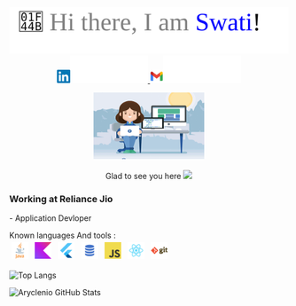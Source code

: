 <html>
<body style="black">
<p align="center">
    <a><img src="./images/name.svg"></a><br>
     <a href="https://www.linkedin.com/in/kulkarniswati"><img height="24" width ="24" src="./images/linkedin.png"></img><img src="./images/linkedin.svg"></a><a target="_blank" href="mailto:1kulkarni.swati@gmail.com">
    <img height="24" width ="24" src="./images/gmail.png"><img alt="Gmail" src="./images/gmail.svg" /></a>
</p>
<!-- <p align="center">
    <a href="https://www.linkedin.com/in/kulkarniswati"><img height="24" width ="24" src="./images/linkedin.png"></img><img src="./images/linkedin.svg"></a><a target="_blank" href="mailto:arycleniobarros@gmail.com">
    <img height="24" width ="24" src="./images/gmail.png"><img alt="Gmail" src="./images/gmail.svg" /></a>
</p> -->
<p align="center">
    <img height="120" width ="200" src="./images/code.gif"><br><br>
    Glad to see you here <img src="https://api.visitorbadge.io/api/visitors?path=swatikulkarni123&label=Visitor&labelColor=%23d9e3f0&countColor=%232ccce4&style=flat-square"></img>
</p>
<p> 

<h3>Working at Reliance Jio </h3>
    - Application Devloper

Known languages And tools : <br>
<img src="https://raw.githubusercontent.com/github/explore/80688e429a7d4ef2fca1e82350fe8e3517d3494d/topics/java/java.png" alt="java" height="30" style="margin:4px"> <img src="https://raw.githubusercontent.com/github/explore/80688e429a7d4ef2fca1e82350fe8e3517d3494d/topics/kotlin/kotlin.png" alt="kotlin" height="30" style="margin:4px"> <img src="https://raw.githubusercontent.com/github/explore/80688e429a7d4ef2fca1e82350fe8e3517d3494d/topics/flutter/flutter.png" alt="flutter" height="30" style="margin:4px"> <img src="https://raw.githubusercontent.com/github/explore/80688e429a7d4ef2fca1e82350fe8e3517d3494d/topics/sql/sql.png" alt="sql" height="30" style=" margin:4px"> <img src="https://raw.githubusercontent.com/github/explore/80688e429a7d4ef2fca1e82350fe8e3517d3494d/topics/javascript/javascript.png" alt="javascript" height="30" style=" margin:4px"> <img src="https://raw.githubusercontent.com/github/explore/80688e429a7d4ef2fca1e82350fe8e3517d3494d/topics/react/react.png" alt="react" height="30" style="margin:4px"> <img src="https://raw.githubusercontent.com/github/explore/80688e429a7d4ef2fca1e82350fe8e3517d3494d/topics/git/git.png" alt="git" height="30" style="margin:4px">
</p>

![Top Langs](https://github-readme-stats.vercel.app/api/top-langs/?username=swatikulkarni123&show_icons=true&theme=dark) 

![Aryclenio GitHub Stats](https://github-readme-stats.vercel.app/api?username=swatikulkarni123&show_icons=true&&theme=dark) 
</body>
</html>
